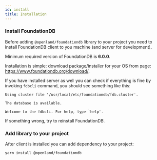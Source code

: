 ```yaml
---
id: install
title: Installation
---
```


### Install FoundationDB
Before adding `@openland/foundationdb` library to your project you need to install FoundationDB client to you machine (and server for development). 

Minimum required version of FoundationDB is **6.0.0**.

Installation is simple: download package/installer for your OS from page: https://www.foundationdb.org/download/. 

If you have installed server as well you can check if everything is fine by invoking `fdbcli` command, you should see something like this:

```text
Using cluster file '/usr/local/etc/foundationdb/fdb.cluster'.

The database is available.

Welcome to the fdbcli. For help, type `help'.
```

If something wrong, try to reinstall FoundationDB.

### Add library to your project

After client is installed you can add dependency to your project:
```bash
yarn install @openland/foundationdb
```